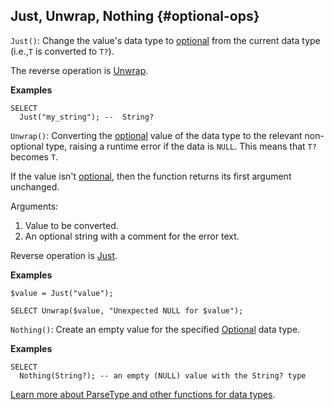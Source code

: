 ## Just, Unwrap, Nothing {#optional-ops}

`Just()`: Change the value's data type to [optional](../../../types/optional.md) from the current data type (i.e.,`T` is converted to `T?`).

The reverse operation is [Unwrap](#unwrap).

**Examples**
``` yql
SELECT
  Just("my_string"); --  String?
```

`Unwrap()`: Converting the [optional](../../../types/optional.md) value of the data type to the relevant non-optional type, raising a runtime error if the data is `NULL`. This means that `T?` becomes `T`.

If the value isn't [optional](../../../types/optional.md), then the function returns its first argument unchanged.

Arguments:

1. Value to be converted.
2. An optional string with a comment for the error text.

Reverse operation is [Just](#just).

**Examples**
``` yql
$value = Just("value");

SELECT Unwrap($value, "Unexpected NULL for $value");
```

`Nothing()`: Create an empty value for the specified [Optional](../../../types/optional.md) data type.

**Examples**
``` yql
SELECT
  Nothing(String?); -- an empty (NULL) value with the String? type
```

[Learn more about ParseType and other functions for data types](../../types.md).
